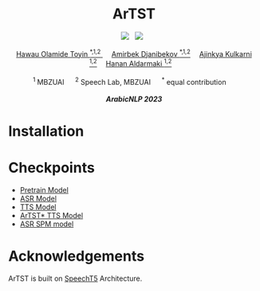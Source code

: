 <div align="center">

<h1> ArTST </h1>

<a href=''> <a href=''><img src='https://img.shields.io/badge/paper-ArXiv-red'></a> &nbsp;  <a href='https://artstts.wixsite.com/artsttts'><img src='https://img.shields.io/badge/demo-Page-green'></a> &nbsp;

<div>
    <a href='' target='_blank'>Hawau Olamide Toyin <sup>*,1,2</sup> </a>&emsp;
    <a href='' target='_blank'>Amirbek Djanibekov <sup>*,1,2</a>&emsp;
    <a href='' target='_blank'>Ajinkya Kulkarni <sup>1,2</a>&emsp;
    <a href='' target='_blank'>Hanan Aldarmaki <sup>1,2</a>&emsp;
</div>
<br>
<div>
    <sup>1</sup> MBZUAI &emsp; <sup>2</sup> Speech Lab, MBZUAI &emsp; <sup>*</sup> equal contribution &emsp; 
</div>
<br>
<i><strong><a target='_blank'>ArabicNLP 2023</a></strong></i>
<br>
</div>

# Installation


# Checkpoints

- [Pretrain Model](https://mbzuaiac.sharepoint.com/:u:/s/Interns-Summer23/Eap0It3DUTtIhLnanxJe-SEBeHalIkEoCvJUFB_rARqcdQ?e=HbhV87)
- [ASR Model](https://mbzuaiac.sharepoint.com/:u:/s/Interns-Summer23/EZhZt4Vs8CFFqLnJ3XeGVZcBgl2aJDcfsbE8q8WrH8HxVA?e=roH9Z2)
- [TTS Model](https://mbzuaiac.sharepoint.com/:u:/s/Interns-Summer23/EUX97Mhgtm5CizEojxNl2tYB0UFTF4IZ1-OEY1RMdBKZwg?e=PWwc04) 
- [ArTST* TTS Model](https://mbzuaiac.sharepoint.com/:u:/s/Interns-Summer23/EUi9oUDzfy9Ai1zWe428yT4BXXBWlyAJB0MSEG6IoUo01Q?e=1hwh2g)
- [ASR SPM model](https://mbzuaiac.sharepoint.com/:u:/s/Interns-Summer23/ERXrB0IsmLBCu74eHqSQ-Y0BH3H7nLkJbBsKxdbYbeP_Sw?e=GpBFP2)


# Acknowledgements

ArTST is built on [SpeechT5]() Architecture.